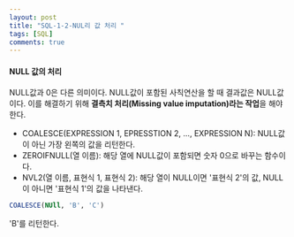 ```yaml
---
layout: post
title: "SQL-1-2-NUL리 값 처리 "
tags: [SQL]
comments: true
---
```


#### NULL 값의 처리

NULL값과 0은 다른 의미이다. NULL값이 포함된 사칙연산을 할 때 결과값은 NULL값이다. 이를 해결하기 위해 **결측치 처리(Missing value imputation)라는 작업**을 해야한다.

- COALESCE(EXPRESSION 1, EPRESSTION 2, ..., EXPRESSION N): NULL값이 아닌 가장 왼쪽의 값을 리턴한다.
- ZEROIFNULL(열 이름): 해당 열에 NULL값이 포함되면 숫자 0으로 바꾸는 함수이다.
- NVL2(열 이름, 표현식 1, 표현식 2): 해당 열이 NULL이면 '표현식 2'의 값, NULL이 아니면 '표현식 1'의 값을 나타낸다.


```SQL
COALESCE(NUll, 'B', 'C')
```

'B'를 리턴한다.